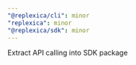 ```yaml
---
"@replexica/cli": minor
"replexica": minor
"@replexica/sdk": minor
---
```


Extract API calling into SDK package
